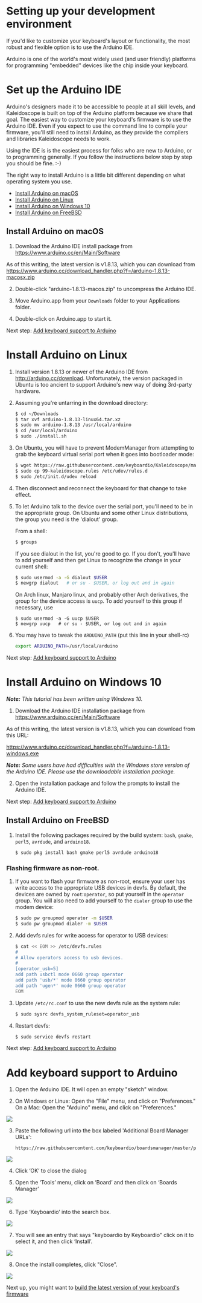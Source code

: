 # Setting up your development environment

If you'd like to customize your keyboard's layout or functionality, the most robust and flexible option is to use the Arduino IDE. 

Arduino is one of the world's most widely used (and user friendly) platforms for programming "embedded" devices like the chip inside your keyboard. 


# Set up the Arduino IDE

Arduino's designers made it to be accessible to people at all skill levels, and Kaleidoscope is built on top of the Arduino platform because we share that goal. The easiest way to customize your keyboard's firmware is to use the Arduino IDE. Even if you expect to use the command line to compile your firmware, you'll still need to install Arduino, as they provide the compilers and libraries Kaleidoscope needs to work. 

Using the IDE is is the easiest process for folks who are new to Arduino, or to programming generally. If you follow the instructions below step by step you should be fine. :-)


The right way to install Arduino is a little bit different depending on what operating system you use.

* [Install Arduino on macOS](#Arduino-macOS)
* [Install Arduino on Linux](#Arduino-Linux)
* [Install Arduino on Windows 10](#Arduino-Windows)
* [Install Arduino on FreeBSD](#Arduino-FreeBSD)


## <a name="Arduino-macOS"/>Install Arduino on macOS



1. Download the Arduino IDE install package from https://www.arduino.cc/en/Main/Software

As of this writing, the latest version is v1.8.13, which you can download from https://www.arduino.cc/download_handler.php?f=/arduino-1.8.13-macosx.zip

2. Double-click "arduino-1.8.13-macos.zip" to uncompress the Arduino IDE. 

3. Move Arduino.app from your `Downloads` folder to your Applications folder.

4. Double-click on Arduino.app to start it.

Next step: [Add keyboard support to Arduino](#Add-keyboard-support-to-Arduino)


# <a name="Arduino-Linux"/>Install Arduino on Linux

1. Install version 1.8.13 or newer of the Arduino IDE from http://arduino.cc/download.  Unfortunately, the version packaged in Ubuntu is too ancient to support Arduino's new way of doing 3rd-party hardware.

2. Assuming you're untarring in the download directory:

    ```sh
    $ cd ~/Downloads
    $ tar xvf arduino-1.8.13-linux64.tar.xz
    $ sudo mv arduino-1.8.13 /usr/local/arduino
    $ cd /usr/local/arduino
    $ sudo ./install.sh
    ```
3. On Ubuntu, you will have to prevent ModemManager from attempting to grab the keyboard virtual serial port when it goes into bootloader mode:

    ```sh
    $ wget https://raw.githubusercontent.com/keyboardio/Kaleidoscope/master/etc/99-kaleidoscope.rules
    $ sudo cp 99-kaleidoscope.rules /etc/udev/rules.d
    $ sudo /etc/init.d/udev reload
    ```

4. Then disconnect and reconnect the keyboard for that change to take effect.

5. To let Arduino talk to the device over the serial port, you'll need to be in the appropriate group.  On Ubuntu and some other Linux distributions, the group you need is the 'dialout' group.

    From a shell:

    ```sh
    $ groups 
    ```

    If you see dialout in the list, you're good to go. If you don't, you'll have to add yourself and then get Linux to recognize the change in your current shell:

    ```sh
    $ sudo usermod -a -G dialout $USER
    $ newgrp dialout   # or su - $USER, or log out and in again
    ```

    On Arch linux, Manjaro linux, and probably other Arch derivatives, the group for the device access is `uucp`. To add yourself to this group if necessary, use

    ```shq
    $ sudo usermod -a -G uucp $USER
    $ newgrp uucp   # or su - $USER, or log out and in again
    ```

6. You may have to tweak the `ARDUINO_PATH` (put this line in your shell-rc)

    ```sh
    export ARDUINO_PATH=/usr/local/arduino
    ```

Next step: [Add keyboard support to Arduino](#Add-keyboard-support-to-Arduino)

# <a name="Arduino-Windows"/>Install Arduino on Windows 10


_**Note:** This tutorial has been written using Windows 10._


1. Download the Arduino IDE installation package from https://www.arduino.cc/en/Main/Software

As of this writing, the latest version is v1.8.13, which you can download from this URL:

https://www.arduino.cc/download_handler.php?f=/arduino-1.8.13-windows.exe

_**Note:** Some users have had difficulties with the Windows store version of the Arduino IDE. Please use the downloadable installation package._

2. Open the installation package and follow the prompts to install the Arduino IDE.

Next step: [Add keyboard support to Arduino](#Add-keyboard-support-to-Arduino)

## <a name="Arduino-FreeBSD"/>Install Arduino on FreeBSD

1. Install the following packages required by the build system: `bash`, `gmake`, `perl5`, `avrdude`, and `arduino18`.

   ```sh
   $ sudo pkg install bash gmake perl5 avrdude arduino18
   ```

### Flashing firmware as non-root.

1. If you want to flash your firmware as non-root, ensure your user has write access to the appropriate USB devices in devfs. By default, the devices are owned by `root`:`operator`, so put yourself in the `operator` group. You will also need to add yourself to the `dialer` group to use the modem device:

      ```sh
      $ sudo pw groupmod operator -m $USER
      $ sudo pw groupmod dialer -m $USER
      ```

1. Add devfs rules for write access for operator to USB devices:

      ```sh
      $ cat << EOM >> /etc/devfs.rules
      #
      # Allow operators access to usb devices.
      #
      [operator_usb=5]
      add path usbctl mode 0660 group operator
      add path 'usb/*' mode 0660 group operator
      add path 'ugen*' mode 0660 group operator
      EOM
      ```

1. Update `/etc/rc.conf` to use the new devfs rule as the system rule:

      ```sh
      $ sudo sysrc devfs_system_ruleset=operator_usb
      ```

1. Restart devfs:

      ```sh
      $ sudo service devfs restart
      ```

Next step: [Add keyboard support to Arduino](#Add-keyboard-support-to-Arduino)


# <a name="Add-keyboard-support-to-Arduino"/>Add keyboard support to Arduino

1. Open the Arduino IDE. It will open an empty "sketch" window. 

2. On Windows or Linux: Open the "File" menu, and click on "Preferences." 
   On a Mac: Open the "Arduino" menu, and click on "Preferences."

![](images/arduino-setup/open-preferences.png)

3. Paste the following url into the box labeled 'Additional Board Manager URLs':
   ```
   https://raw.githubusercontent.com/keyboardio/boardsmanager/master/package_keyboardio_index.json
   ```
![](images/arduino-setup/add-boards-manager-link.png)

4. Click ‘OK’ to close the dialog

5. Open the ‘Tools’ menu, click on ‘Board’ and then click on ‘Boards Manager’

![](images/arduino-setup/open-boards-manager.png)

6. Type ‘Keyboardio’ into the search box. 

![](images/arduino-setup/pick-keyboardio-from-boards-manager.png)

7. You will see an entry that says "keyboardio by Keyboardio" click on it to select it, and then click ‘Install’. 

![](images/arduino-setup/boards-manager-install.png)

8. Once the install completes, click "Close".

![](images/arduino-setup/boards-manager-close.png)


Next up, you might want to [build the latest version of your keyboard's firmware](build_default_firmware)
